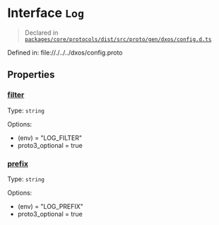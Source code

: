 # Interface `Log`
> Declared in [`packages/core/protocols/dist/src/proto/gen/dxos/config.d.ts`]()

Defined in:
   file://./../../dxos/config.proto
## Properties
### [filter]()
Type: <code>string</code>

Options:
  - (env) = "LOG_FILTER"
  - proto3_optional = true
### [prefix]()
Type: <code>string</code>

Options:
  - (env) = "LOG_PREFIX"
  - proto3_optional = true